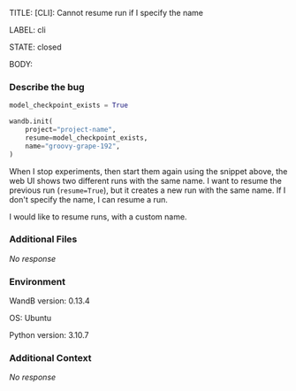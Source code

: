 TITLE:
[CLI]: Cannot resume run if I specify the name

LABEL:
cli

STATE:
closed

BODY:
### Describe the bug

<!--- Description of the issue below  -->

<!--- A minimal code snippet between the quotes below  -->
```python
model_checkpoint_exists = True

wandb.init(
    project="project-name",
    resume=model_checkpoint_exists,
    name="groovy-grape-192",
)
```

When I stop experiments, then start them again using the snippet above, the web UI shows two different runs with the same name.
I want to resume the previous run (`resume=True`), but it creates a new run with the same name. If I don't specify the name, I can resume a run.

I would like to resume runs, with a custom name.

### Additional Files

_No response_

### Environment

WandB version:
0.13.4

OS:
Ubuntu

Python version:
3.10.7

### Additional Context

_No response_

